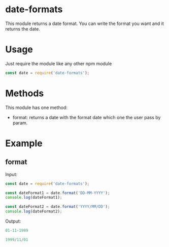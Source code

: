 # date-formats

This module returns a date format. You can write the format you want and it returns the date.

# Usage

Just require the module like any other npm module 
```js
const date = require('date-formats');
```

# Methods

This module has one method:

- format: returns a date with the format date which one the user pass by param.

# Example
## format
Input:
```js
const date = require('date-formats');

const dateFormat1 = date.format('DD-MM-YYYY');
console.log(dateFormat1);

const dateFormat2 = date.format('YYYY/MM/DD');
console.log(dateFormat2);
```
Output:
```js
01-11-1999

1999/11/01
```